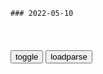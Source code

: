 ```tip
### 2022-05-10
```

<table id="tbc" style="white-space:pre-wrap">
</table>
<button onclick="toggleb()">toggle</button>
<button onclick="loadparse()">loadparse</button>
<br>
<!-- 🌸<br>🍅-　-🍑<hr>🍀 -->
<pre>
<textarea rows="30" cols="100" style="display: none" id="tar">

华尔街：经济犯坐牢八年，出狱后还能住豪宅抽雪茄，有钱真好！
https://mbd.baidu.com/newspage/data/videolanding?nid=sv_10533241160550356114&sourceFrom=rec

华尔街2：金钱永不眠

<font size="1" style="color:#DCDCDC">2022-05-10</font>

芒格：能够果断改正错误是一种财富。 - @趋势-投资日志的微博 - 微博
https://weibo.com/3767439262/LsaIMeHz8

能够主动发现自己的错误是一种天赋，
你当然要在错的时候改变你的思路，我努力让自己把不正确的想法扔掉。
很多人珍重自己那些白痴想法，认为就因为这是他们自己的理念就一定是对的。你必须反复检验你的想法，特别是看到一些反面证据的时候。

<font size="1" style="color:#DCDCDC">2022-05-10</font>

新冠病毒空气传播率或是接触面的千倍
https://view.inews.qq.com/a/20220510A01F9Q00

<font size="1" style="color:#DCDCDC">2022-05-10</font>

七律（新韵）：闻日本靖g神社将“二战”定性为旨在“自存自卫”愤言_絙人子心古_新浪博客
http://blog.sina.com.cn/s/blog_4990872a0102uz2g.html

占领他g称自卫，鲸吞东亚叫求存。
挥刀者扮挨刀者，加害人装被害人。

<font size="1" style="color:#DCDCDC">2022-05-10</font>

大东亚战争是“自存自卫”？军g主义者“虽败犹荣”？　且看靖g神社游就馆如何颠倒黑白_新闻中心_新浪网
https://news.sina.com.cn/o/2005-12-02/09227599786s.shtml

<font size="1" style="color:#DCDCDC">2022-05-10</font>

普j：e对乌特别军事行动“是反击未来侵略的先发制人举措”
https://mbd.baidu.com/newspage/data/landingsuper?context=%7B%22nid%22%3A%22news_8827663818967624734%22%7D&n_type=-1&p_from=-1

<font size="1" style="color:#DCDCDC">2022-05-10</font>

犬夜叉：被打击到了，奇怪的发型，性格恶劣，永远一身红
https://mbd.baidu.com/newspage/data/videolanding?nid=sv_18341266487420482925&sourceFrom=rec

其实我从很久以前就觉得，犬夜叉少爷的审美观好像有点不太正常。

<font size="1" style="color:#DCDCDC">2022-05-10</font>

犬夜叉：不过才对付这一两个轮子，我怎么可能会输啊
https://mbd.baidu.com/newspage/data/videolanding?nid=sv_11886666557387827044&sourceFrom=pc_feedlist

犬夜叉修车

<font size="1" style="color:#DCDCDC">2022-05-10</font>

猫和老鼠：这里猫狗鼠大战，这可真是热闹啊，结果谁都打不到谁
https://mbd.baidu.com/newspage/data/videolanding?nid=sv_11374926860251519971&sourceFrom=pc_feedlist

Loop

<font size="1" style="color:#DCDCDC">2022-05-10</font>

这部莫迪点赞的电影被新加坡禁了：挑衅m斯林
https://mbd.baidu.com/newspage/data/landingsuper?context=%7B%22nid%22%3A%22news_9084150710416219474%22%7D&n_type=-1&p_from=-1

<font size="1" style="color:#DCDCDC">2022-05-10</font>

桃花：蛋蛋把皇位给李渊，连天下都不要，这孩子真傻
https://mbd.baidu.com/newspage/data/videolanding?nid=sv_5050569553055754493&sourceFrom=pc_feedlist

不管真的假的，我蛋蛋也做过一回皇上，也算没白在宫里呆过。

<font size="1" style="color:#DCDCDC">2022-05-10</font>

t海战争爆发，西方可冻结3.4万亿zg资产，但zg手里也有王炸_腾讯新闻
https://new.qq.com/rain/a/20220506A08DX000

<font size="1" style="color:#DCDCDC">2022-05-10</font>

从实力的地位说话
https://mbd.baidu.com/newspage/data/landingsuper?context=%7B%22nid%22%3A%22news_9097419487935439706%22%7D&n_type=-1&p_from=-1

<font size="1" style="color:#DCDCDC">2022-05-10</font>

回顾郎咸平说：15年银行理财产品违约率咋样？教授告诉你！
https://mbd.baidu.com/newspage/data/videolanding?nid=sv_9360190449576811036&sourceFrom=pc_feedlist

<font size="1" style="color:#DCDCDC">2022-05-10</font>

zg银行、交通银行、招商银行重要公告：暂停发行！
https://mbd.baidu.com/newspage/data/landingsuper?context=%7B%22nid%22%3A%22news_9534308556477866869%22%7D&n_type=-1&p_from=-1

<font size="1" style="color:#DCDCDC">2022-05-10</font>

为成为蒋经g的“接班人”，蒋孝武拉拢情报部门，不料被“流放”
https://mbd.baidu.com/newspage/data/videolanding?nid=sv_11405183947141734305&sourceFrom=rec

按照zg的z治传统，去拥戴新主，拥戴太子，
这样的事即使l导没有明说，我也要主动做，我做了是符合他们家利益的，是符合他心意的，我是领会了l导精神的。

<font size="1" style="color:#DCDCDC">2022-05-10</font>

神奇的纹影成像，将特斯拉线圈放在镜子前，有趣的现象发生了
https://mbd.baidu.com/newspage/data/videolanding?nid=sv_13715251040209885005&sourceFrom=rec

<font size="1" style="color:#DCDCDC">2022-05-10</font>

神奇的热电效应，将风扇支架分别放进冷热水中，有趣的现象发生了
https://mbd.baidu.com/newspage/data/videolanding?nid=sv_3688458132641447790&sourceFrom=pc_feedlist

<font size="1" style="color:#DCDCDC">2022-05-10</font>

高达：丹顿很强，但无法对敌人下狠手，这是个大缺陷
https://mbd.baidu.com/newspage/data/videolanding?nid=sv_14817707571104314774&sourceFrom=rec

暮光的阿克西斯

<font size="1" style="color:#DCDCDC">2022-05-10</font>

机动战士高达：每次新型敢达出场，帅炸了
https://mbd.baidu.com/newspage/data/videolanding?nid=sv_13041301121793962399&sourceFrom=pc_feedlist

机动战士高达：雷霆宙域战线

混账，想出这种作战的家伙给我去死吧，管他联邦还是吉翁都毁灭吧。

h开花又落缘生又缘灭
噗噗噗！SEED 一点都不能算是高达！懂的都懂，不想多说什么，年少可能觉得基拉 阿斯兰之流是英雄，大一点可能会讨厌他们，你有点讨厌他们说明你懂事了 

<font size="1" style="color:#DCDCDC">2022-05-10</font>

</textarea>
</pre>
<!-- 🍀<br>🍑-　-🍅<hr>🌸 -->

```note
```

<link
  rel="stylesheet"
  href="https://cdn.jsdelivr.net/npm/@fancyapps/ui/dist/fancybox.css"
/>
<script src="https://cdn.jsdelivr.net/npm/@fancyapps/ui@4.0/dist/fancybox.umd.js"></script>

<script type="text/javascript">

var __urlRegex = /(\b(https?|ftp|file):\/\/[-A-Z0-9+&@#\/%?=~_|!:,.;]*[-A-Z0-9+&@#\/%=~_|])/ig;
var __imgRegex = /\.(?:jpe?g|gif|png|webp)$/i;

loadparse();

function parseURL($string){

    var exp = __urlRegex;
    return $string.replace(exp,function(match){
            __imgRegex.lastIndex=0;
            if(__imgRegex.test(match)){
                return '<a data-fancybox="gallery" href="' + match.replace("/p=700", "")
                 + '"><img src="' + match.replace("/p=700", "/p=160x200")+'" width="64"></a>';
            }
            else{
                return '<a href="' + match + '" target="_blank">' + match + '</a>';
            }
        }
    );
}

function loadparse() {
  tbc.innerHTML = parseURL(tar.value);
}

function toggleb() {
  var x = document.getElementById("tar");
  if (x.style.display === "none") {
    x.style.display = "";
  } else {
    x.style.display = "none";
  }
}

</script>
